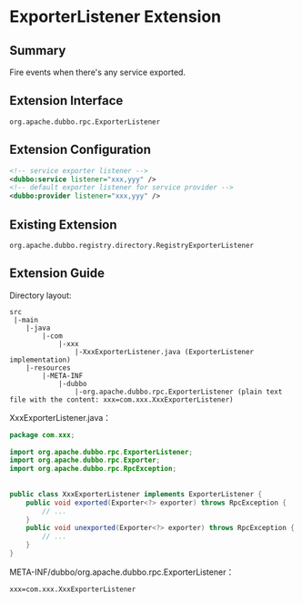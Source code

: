 # ExporterListener Extension

## Summary

Fire events when there's any service exported. 

## Extension Interface

`org.apache.dubbo.rpc.ExporterListener`

## Extension Configuration

```xml
<!-- service exporter listener -->
<dubbo:service listener="xxx,yyy" />
<!-- default exporter listener for service provider -->
<dubbo:provider listener="xxx,yyy" />
```

## Existing Extension

`org.apache.dubbo.registry.directory.RegistryExporterListener`

## Extension Guide

Directory layout:

```
src
 |-main
    |-java
        |-com
            |-xxx
                |-XxxExporterListener.java (ExporterListener implementation)
    |-resources
        |-META-INF
            |-dubbo
                |-org.apache.dubbo.rpc.ExporterListener (plain text file with the content: xxx=com.xxx.XxxExporterListener)
```

XxxExporterListener.java：

```java
package com.xxx;
 
import org.apache.dubbo.rpc.ExporterListener;
import org.apache.dubbo.rpc.Exporter;
import org.apache.dubbo.rpc.RpcException;
 
 
public class XxxExporterListener implements ExporterListener {
    public void exported(Exporter<?> exporter) throws RpcException {
        // ...
    }
    public void unexported(Exporter<?> exporter) throws RpcException {
        // ...
    }
}
```

META-INF/dubbo/org.apache.dubbo.rpc.ExporterListener：

```properties
xxx=com.xxx.XxxExporterListener
```

